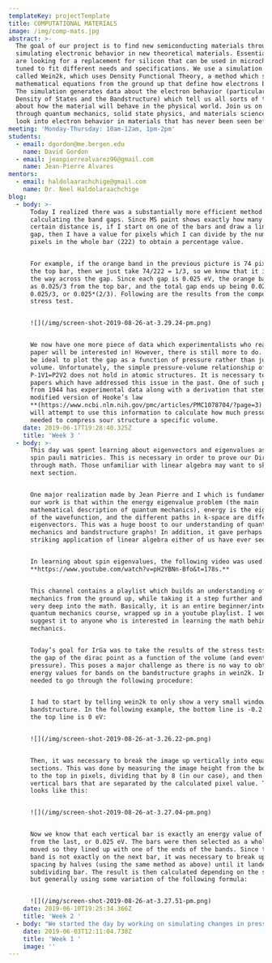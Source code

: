 ```yaml
---
templateKey: projectTemplate
title: COMPUTATIONAL MATERIALS
image: /img/comp-mats.jpg
abstract: >-
  The goal of our project is to find new semiconducting materials through
  simulating electronic behavior in new theoretical materials. Essentially, we
  are looking for a replacement for silicon that can be used in microchips and
  tuned to fit different needs and specifications. We use a simulation software
  called Wein2k, which uses Density Functional Theory, a method which solves the
  mathematical equations from the ground up that define how electrons behave.
  The simulation generates data about the electron behavior (particularly, the
  Density of States and the Bandstructure) which tell us all sorts of things
  about how the material will behave in the physical world. Join us on a journey
  through quantum mechanics, solid state physics, and materials science as we
  look into electron behavior in materials that has never been seen before!
meeting: 'Monday-Thursday: 10am-12am, 1pm-2pm'
students:
  - email: dgordon@me.bergen.edu
    name: David Gordon
  - email: jeanpierrealvarez96@gmail.com
    name: Jean-Pierre Alvares
mentors:
  - email: haldolaarachchige@gmail.com
    name: Dr. Neel Haldolaraachchige
blog:
  - body: >-
      Today I realized there was a substantially more efficient method to
      calculating the band gaps. Since MS paint shows exactly how many pixels a
      certain distance is, if I start on one of the bars and draw a line to the
      gap, then I have a value for pixels which I can divide by the number of
      pixels in the whole bar (222) to obtain a percentage value. 


      For example, if the orange band in the previous picture is 74 pixels from
      the top bar, then we just take 74/222 = 1/3, so we know that it is 1/3 of
      the way across the gap. Since each gap is 0.025 eV, the orange bar ends up
      as 0.025/3 from the top bar, and the total gap ends up being 0.025 -
      0.025/3, or 0.025*(2/3). Following are the results from the computational
      stress test.


      ![](/img/screen-shot-2019-08-26-at-3.29.24-pm.png)


      We now have one more piece of data which experimentalists who read are
      paper will be interested in! However, there is still more to do. It would
      be ideal to plot the gap as a function of pressure rather than just
      volume. Unfortunately, the simple pressure-volume relationship of
      P-1V1=P2V2 does not hold in atomic structures. It is necessary to refer to
      papers which have addressed this issue in the past. One of such papers
      from 1944 has experimental data along with a derivation that stems from a
      modified version of Hooke’s law
      **(https://www.ncbi.nlm.nih.gov/pmc/articles/PMC1078704/?page=3).** We
      will attempt to use this information to calculate how much pressure is
      needed to compress sour structure a specific volume.
    date: 2019-06-17T19:28:40.325Z
    title: 'Week 3 '
  - body: >-
      This day was spent learning about eigenvectors and eigenvalues as well as
      spin pauli matricies. This is necessary in order to prove our Dirac point
      through math. Those unfamiliar with linear algebra may want to skip to the
      next section.


      One major realization made by Jean Pierre and I which is fundamental to
      our work is that within the energy eigenvalue problem (the main
      mathematical description of quantum mechanics), energy is the eigenvalue
      of the wavefunction, and the different paths in k-space are different
      eigenvectors. This was a huge boost to our understanding of quantum
      mechanics and bandstructure graphs! In addition, it gave perhaps the most
      striking application of linear algebra either of us have ever seen.


      In learning about spin eigenvalues, the following video was used:
      **https://www.youtube.com/watch?v=pH2YBNn-Bfo&t=178s.**


      This channel contains a playlist which builds an understanding of quantum
      mechanics from the ground up, while taking it a step further and going
      very deep into the math. Basically, it is an entire beginner/intermediate
      quantum mechanics course, wrapped up in a youtube playlist. I would highly
      suggest it to anyone who is interested in learning the math behind quantum
      mechanics. 


      Today’s goal for IrGa was to take the results of the stress tests and plot
      the gap of the dirac point as a function of the volume (and eventually,
      pressure). This poses a major challenge as there is no way to obtain exact
      energy values for bands on the bandstructure graphs in wein2k. Instead, I
      needed to go through the following procedure:


      I had to start by telling wein2k to only show a very small window for the
      bandstructure. In the following example, the bottom line is -0.2 eV, and
      the top line is 0 eV:


      ![](/img/screen-shot-2019-08-26-at-3.26.22-pm.png)


      Then, it was necessary to break the image up vertically into equal
      sections. This was done by measuring the image height from the bottom line
      to the top in pixels, dividing that by 8 (in our case), and then making 8
      vertical bars that are separated by the calculated pixel value. The result
      looks like this:


      ![](/img/screen-shot-2019-08-26-at-3.27.04-pm.png)


      Now we know that each vertical bar is exactly an energy value of 0.2/8 eV
      from the last, or 0.025 eV. The bars were then selected as a whole and
      moved so they lined up with one of the ends of the bands. Since the other
      band is not exactly on the next bar, it was necessary to break up that
      spacing by halves (using the same method as above) until it landed on a
      subdividing bar. The result is then calculated depending on the situation,
      but generally using some variation of the following formula:


      ![](/img/screen-shot-2019-08-26-at-3.27.51-pm.png)
    date: 2019-06-10T19:25:34.366Z
    title: 'Week 2 '
  - body: "We started the day by working on simulating changes in pressure conditions around the IrGa lattice. This is done by changing the volume of the unit cell in small increments (about 1% of the unit cell's total volume) and running the simulation again and again using each new variation to examine changes in the density of states and the bandstructure. Why is this important? Thanks to Boyle's law, we know that a change in pressure always corresponds with a change in volume. Since pressure is a physical value that can be easily adjusted in the real world, we know that any change in volume corresponds to a real, physical parameter which can be easily tuned. Therefore, if we find that altering the volume has some useful effect (for example changing the Fermi energy), then we know that this makes our potential material more flexible to fit different needs and specifications. This is part of an area of materials science known as \"band tuning.\"\n\nThe structural aspect of this process was completed today. The unit cell of IrGa was edited in vesta, and 10 .cif files were exported. Since the original volume of one IrGa unit cell is 27.108 Å3 , each subsequent .cif file has a volume .27108 Å3 smaller than the previous.\n\nBelow are images from VESTA of the first two iterations of this process:\n\n![](/img/screen-shot-2019-08-26-at-2.48.11-pm.png)\n\n![](/img/screen-shot-2019-08-26-at-2.48.39-pm.png)\n\nThe day was ended with a student-led lecture on band theory, and the meaning of bandstructure and Density of States. \n\n![](/img/screen-shot-2019-08-26-at-2.50.14-pm.png)\n\n![](/img/screen-shot-2019-08-26-at-2.50.22-pm.png)\n\nThe other goal for this week is to conduct literature review regarding phases of FeGa. \n\n**Definitions for this entry:** \n\n* **Lattice** - the pattern in which the atoms are arranged in the overall crystal structure. \n\n\\*note: in the context of crystals, a lattice is almost always considered to have some sort of translational symmetry\n\n* **Unit Cell** - one single iteration of atoms making up the overall pattern of the lattice. These can be simple cubes or large complex structures, but the important thing is that they all share the same basis. \n* **Fermi Energy** - the energy level at which electrons escape the valence band and enter the conduction band\n* **.cif files** - files which contain structural information about the unit cell\n  .\n* **Bandstructure** – graph of electron energy levels vs. momentum space. These graphs tell us the paths that electrons are taking through the unit cell, and their corresponding energy levels. Each point on the x-axis corresponds to a point in the unit cell (see figure 3).\n\n\\*note: the “point” that the bandstructure graphs correspond to are not actual locations. This is thanks to the Heisenberg uncertainty principle, which states that we cannot know both the position and velocity of an electron at the same time. Therefore, these graphs occur in what is known as “momentum space.” But don’t worry too much about this! For the purposes of the reader, we can think of it as physical locations.\n\n* **Density of States** – graph of the number of electron states vs. energy level. These graphs tell us how many different electron states can occupy a particular energy level. \n\nIt was observed in the bandstructure of IrGa that there is something called a Dirac point. This is essentially a point in the unit cell where electrons are moving at velocities up to magnitudes of millions of times higher than everywhere else in the structure. Therefore, special relativity must be taken into account, and the electrons can only be described using something called the Dirac equation (hence the name) and no longer can be described by the Schrodinger equation, which holds for any quantum system that doesn’t contain particles moving at relativistic speeds.\n\nThe discovery of this Dirac point is enough to write a paper and publish it in a journal! However, it is not enough to simply show a graph and say “this is a Dirac point!” We must also prove that the Dirac point exists there theoretically, using the math of quantum mechanics and previous research.\n\n![](/img/screen-shot-2019-08-26-at-3.01.46-pm.png)\n\nBecause of this, I was assigned by our mentor to read the paper “Three-Dimensional Dirac Semimetals: Design principles and predictions of new materials.” Not only would this paper give me more ideas about how to prove that the Dirac point exists in IrGa, but would also help me understand the types of 3D Dirac semimetals, how to search for them computationally, and how they differ from topological insulators and Weyl semimetals (other types of materials with relativistic electrons \\[or to get technical, materials with massless spin- ½  Dirac fermions]). \n\n**Below are the notes I took while reading this paper:**\n\nLiterature Review: Reading \"Three-dimensional Dirac Semimetals: Design principles and predictions of new materials\"\n\n* **Goals: How to look for new Dirac Semimetals**\n\no\tTypes of compounds which produce 3D DSM's\n\no\tWhy Dirac Cones are created\n\n* **3 Types:**\n\no\tCharge balanced dirac semimetals\n\no\torbital degenericies\n\no\tglide planes and screw axes\n\n* **Charge Balanced 3D Dirac semimetals are \"in between\" topological and regular insulators**\n* **Special state where bands are totally insulated except for special points of high symmetry**\n\no\tUsually form in materials with large SOC\n\no\tbands must have different symmetries\n\n•\twhen 2 bands touch, either:\n\no\tavoided crossing > topological insulator\n\no\tavoided crossing > regular insulator\n\no\tcrossing points gap out except for special points along crystal symmetry > 3D DSM\n\n* ^ **These outcomes controlled by \"point group\" symmetry.**\n* **When the gap closes, electronic states must be orthogonal to each other.**\n\no\tHowever, with SOC, orthogonality comes from the \"double group.\" \n\n\tdouble group: Point group that also takes into account that the states are spin-1/2 particles.\n\n\tExample: C2v > irreducible > all states have the same symmetry.\n\n\twithout SOC, C2v has four different irreducible representations. \n\n\tSo, states crossing must have different symmetries in the double group.\n\n\tthis can only exist in C3, C4, and C6 symmetries. \n\no\tAll of this rules out all orthorhombic, monoclinic, and triclininc space groups from being charged balanced 3D Dirac semimetals.\n\n* **For cubic DSMs:**\n\no\tDirac point along gamma-R line, which is along a threefold rotation axis with C3v symmetry.\n\n\tPossible because of band inversion along this line and large SOC (which exists in IrGa!)\n\n\tCan use this as a source when proving our material!!!!\n\n* **Teaching new members**\n\nJean Pierre and I spent a good portion of today teaching new members how to use the Wein2k code to generate DOS (Density of States) and bandstructure graphs. We ran the material Fe3Ga4 for practice, which is a material which Jean Pierre has been focusing on in order to investigate ferromagnetism in the material. We talked through the process while Leike and Nami took notes.\n\n![](/img/screen-shot-2019-08-26-at-3.09.27-pm.png)\n\n![](/img/screen-shot-2019-08-26-at-3.09.35-pm.png)\n\nIn the end, there was an issue with the bandstructure graph (Figure 7). The vertical white space is not supposed to be there. Well, troubleshooting is a large part of the battle in computational physics! Unfortunately, we ran out of time and need to continue tomorrow.\n\n* **Fe-Ga Project:**\n\nRan simulation for Fe3Ga4. Lieke and Nami gained further experience using the wein2k code and we fixed the problem from the previous attempt.\n\n* **Ir-Ga practice:**\n\nOne of our main goals in the first few weeks is to make the new members comfortable with using the wein2k software. To do this, we are running simulations to probe the electronic structures in the Ir-Ga and Fe-Ga systems. Leiki and Nami are working with Jean Pierre on Fe-Ga and Hadeel is working with me on Ir-Ga. Our mentor Dr. Haldolaraachchige wants her to run IrGa, IrGa2, and IrGa3 to review how spin orbit coupling effects these three compounds. \n\nWhile working on the simulation for IrGa2, Hadeel asked an important question.\n\n1. \"What are we really doing here?\"\n2. As in, what is the simulation truly doing? \n\nWe finished the initialization, and while the simulation was running, I did my best to explain.\n\nI explained that the code solves the Kohn-Shahm equations (below) in order to find the wavefunction for the given atomic configuration. \n\n![](/img/screen-shot-2019-08-26-at-3.15.30-pm.png)\n\n* **Well, what is a wavefunction?**\n\nWe went all the way back to the roots of quantum mechanics and the double slit experiment in order to explain that as an electron is flying through space, it exists not as a single particle, but in a superposition of all its possible states and positions. The electron is actually existing as a sort of \"probability wave\" which “collapses” when the electron is forced to “choose” a definitive state (by measurement) This probability wave is defined by the wavefunction, and the solutions (found by wein2k) reveal all the properties of the electrons which we are then able to study! \n\nNotice all the quotes in the above paragraph; they are there because these terms are not entirely accurate, as quantum mechanics is extremely hard to define through language. It is much easier to do so through math, which is where the wavefunction comes into play!\n\nWe used the following resources during this explanation:\n\n**https://www.youtube.com/watch?v=DfPeprQ7oGc**\n\n* Explains the double slit experiment and the wave nature of the electron\n  **https://www.youtube.com/watch?v=p7bzE1E5PMY**\n* Shows a visualization of the wavefunction and how it represents the properties of the electron. \n\nWe also went over and watched a video on Euler's identity, which explains why wavefunctions often take the form of **〖Ae〗^(ik*r)** (where A is a constant, k is the wave vector, and r is the position vector). For more info on this, check out Euler’s identity, but in short for the curious, it is defined as \n\n**eix = cosx + i*sinx.**\n\nI highly suggest anyone who wants to know more about quantum physics and wavefunctions watch those two videos (especially the first for a great overview). They are a quick way to build a very solid foundation of quantum mechanics with no prior knowledge of math or physics necessary.\n\n**Searching for Dirac Materials:**\n\nReading the 3D Dirac Materials article gave me a strong sense of what to look for in IrGa.\n\nEssentially, every dirac point is protected by some sort of symmetry. In charge balanced semiconductors for example, dirac points can only exist where the structure has three-, four-, or six-fold symmetry. In addition, the two bands cannot have the same symmetry. This will be important for figuring out why our material has a dirac point.\n\nIf we can figure out what symmetry is allowing the Dirac point to exist in IrGa, then our work is done and we can claim the discovery of a new Three Dimensional Dirac Semimetal!\n\nI probed the structure by choosing a custom k path:\n\n![](/img/screen-shot-2019-08-26-at-3.19.28-pm.png)\n\nThis let's us see electron behavior along that specific (green) path in reciprocal space. \n\nThe R-point is the corner, and descending down in the list following the order of the arrows yields the locations of the rest of the points.\n\nThen, I ran the bandstructure calculations using that path:\n\n![](/img/screen-shot-2019-08-26-at-3.20.19-pm.png)\n\nAs we can see, the Dirac point in the Fermi energy (aka 0 energy) occurs along the Gamma-R line, closer to the R-point (note: there may be Dirac points at other energy levels, but these are unimportant to us because only electrons near the Fermi energy can be manipulated for applications). \n\nThis is consistent with the information in the 3D DSM article. And indeed, that line does have three-fold rotation symmetry! (as it is the line extending from the corner of the cube through the center)\n\nThese results are consistent with the predictions made by Gibson et. al.\n\nI then changed the k-path and re-ran the bandstructure calculation. This time, I chose the following k-path:\n\n![](/img/screen-shot-2019-08-26-at-3.21.16-pm.png)\n\nAgain, the dirac point only appeared along the Gamma-R line! In addition, I specifically chose a K path that probed the Gamma-R line from both directions, and the dirac point was perfectly symmetrical on both (right side of below image). This shows that the dirac point is likely not anisotropic. \n\n![](/img/screen-shot-2019-08-26-at-3.22.02-pm.png)\n\n* \n\n**Ir-Ga:** \n\nToday I took a step back from figuring out the symmetry of our dirac point to resume the stress calculations. I had to re-run the simulations from the first one, because I did not use enough k-points in the original data.\n\nSo far, I am on the 3rd iteration, and it is observed that the Fermi Energy is increasing slightly with each smaller unit cell.\n\nUPDATE: Now on the 8th iteration. Without SOC, the gap of the dirac point seems to be closing! With SOC, there's no visible difference in the gap. The gap is always smaller without SOC than with.\n\n![](/img/screen-shot-2019-08-26-at-3.23.03-pm.png)\n\nThis week ended on a high note; I found an article which contains the math to prove that a cubic structure must contain Dirac points somewhere along the Gamma-R line! The math is just barely over my head, but I do have enough knowledge of quantum physics, linear algebra, and vector/symmetry operations to understand the derivation upon a lengthy analysis. I will write a quick summary below, but here is a link to the original work here for anyone interested **https://doi.org/10.1016/j.scib.2017.05.014)** \n\nEssentially, the article states that in a cubic structure, if there exists 3-fold rotational symmetry along some axis (that is, you can rotate it 3 times within a 360 degree rotation and it will look identical; think 3-pedaled flower), along with one other component*, then a Dirac point must exist. Since the Gamma-R line travels from the center of the cube to its corner, this line does in fact possess 3-fold rotational symmetry! \n\n\\*Now, to get a bit technical, that other component requires that the bands crossing at this point must have different spin eigenvalues (values which correspond to the spin of the electrons). If we can figure out the eigenvalues of the bands along this line (as was done in the article), we can absolutely prove that a Dirac point exists in IrGa, and we will have the computational results to back it up! This is enough information to publish an article in the Journal of Computational Physics.\n\n* \n\n**Fe-Ga:**\n\nJean-Pierre and the Fe-Ga team is working today on exploring which atoms in particular are contributing to the electronic states around the Fermi energy. This is done by using the partial DOS function in wein2k:\n\n![](/img/screen-shot-2019-08-26-at-3.24.30-pm.png)\n\nUnfortunately, wein2k separates each atom in the unit cell individually. Therefore, it is necessary to use a database tool such as excel to add the DOS from each iteration of the same atom, obtaining the total contribution from Ga and from Fe. The results will then be plotted using IGOR graphing software for a cleaner appearance."
    date: 2019-06-03T12:11:04.738Z
    title: 'Week 1 '
    image: ''
---
```


